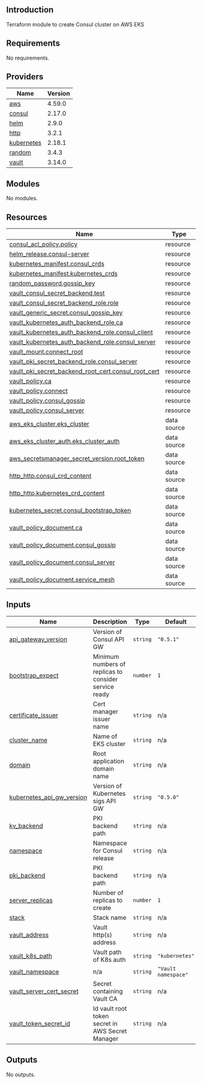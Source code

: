 ## Introduction
Terraform module to create Consul cluster on AWS EKS

<!-- BEGIN_TF_DOCS -->
## Requirements

No requirements.

## Providers

| Name | Version |
|------|---------|
| <a name="provider_aws"></a> [aws](#provider\_aws) | 4.59.0 |
| <a name="provider_consul"></a> [consul](#provider\_consul) | 2.17.0 |
| <a name="provider_helm"></a> [helm](#provider\_helm) | 2.9.0 |
| <a name="provider_http"></a> [http](#provider\_http) | 3.2.1 |
| <a name="provider_kubernetes"></a> [kubernetes](#provider\_kubernetes) | 2.18.1 |
| <a name="provider_random"></a> [random](#provider\_random) | 3.4.3 |
| <a name="provider_vault"></a> [vault](#provider\_vault) | 3.14.0 |

## Modules

No modules.

## Resources

| Name | Type |
|------|------|
| [consul_acl_policy.policy](https://registry.terraform.io/providers/hashicorp/consul/latest/docs/resources/acl_policy) | resource |
| [helm_release.consul-server](https://registry.terraform.io/providers/hashicorp/helm/latest/docs/resources/release) | resource |
| [kubernetes_manifest.consul_crds](https://registry.terraform.io/providers/hashicorp/kubernetes/latest/docs/resources/manifest) | resource |
| [kubernetes_manifest.kubernetes_crds](https://registry.terraform.io/providers/hashicorp/kubernetes/latest/docs/resources/manifest) | resource |
| [random_password.gossip_key](https://registry.terraform.io/providers/hashicorp/random/latest/docs/resources/password) | resource |
| [vault_consul_secret_backend.test](https://registry.terraform.io/providers/hashicorp/vault/latest/docs/resources/consul_secret_backend) | resource |
| [vault_consul_secret_backend_role.role](https://registry.terraform.io/providers/hashicorp/vault/latest/docs/resources/consul_secret_backend_role) | resource |
| [vault_generic_secret.consul_gossip_key](https://registry.terraform.io/providers/hashicorp/vault/latest/docs/resources/generic_secret) | resource |
| [vault_kubernetes_auth_backend_role.ca](https://registry.terraform.io/providers/hashicorp/vault/latest/docs/resources/kubernetes_auth_backend_role) | resource |
| [vault_kubernetes_auth_backend_role.consul_client](https://registry.terraform.io/providers/hashicorp/vault/latest/docs/resources/kubernetes_auth_backend_role) | resource |
| [vault_kubernetes_auth_backend_role.consul_server](https://registry.terraform.io/providers/hashicorp/vault/latest/docs/resources/kubernetes_auth_backend_role) | resource |
| [vault_mount.connect_root](https://registry.terraform.io/providers/hashicorp/vault/latest/docs/resources/mount) | resource |
| [vault_pki_secret_backend_role.consul_server](https://registry.terraform.io/providers/hashicorp/vault/latest/docs/resources/pki_secret_backend_role) | resource |
| [vault_pki_secret_backend_root_cert.consul_root_cert](https://registry.terraform.io/providers/hashicorp/vault/latest/docs/resources/pki_secret_backend_root_cert) | resource |
| [vault_policy.ca](https://registry.terraform.io/providers/hashicorp/vault/latest/docs/resources/policy) | resource |
| [vault_policy.connect](https://registry.terraform.io/providers/hashicorp/vault/latest/docs/resources/policy) | resource |
| [vault_policy.consul_gossip](https://registry.terraform.io/providers/hashicorp/vault/latest/docs/resources/policy) | resource |
| [vault_policy.consul_server](https://registry.terraform.io/providers/hashicorp/vault/latest/docs/resources/policy) | resource |
| [aws_eks_cluster.eks_cluster](https://registry.terraform.io/providers/hashicorp/aws/latest/docs/data-sources/eks_cluster) | data source |
| [aws_eks_cluster_auth.eks_cluster_auth](https://registry.terraform.io/providers/hashicorp/aws/latest/docs/data-sources/eks_cluster_auth) | data source |
| [aws_secretsmanager_secret_version.root_token](https://registry.terraform.io/providers/hashicorp/aws/latest/docs/data-sources/secretsmanager_secret_version) | data source |
| [http_http.consul_crd_content](https://registry.terraform.io/providers/hashicorp/http/latest/docs/data-sources/http) | data source |
| [http_http.kubernetes_crd_content](https://registry.terraform.io/providers/hashicorp/http/latest/docs/data-sources/http) | data source |
| [kubernetes_secret.consul_bootstrap_token](https://registry.terraform.io/providers/hashicorp/kubernetes/latest/docs/data-sources/secret) | data source |
| [vault_policy_document.ca](https://registry.terraform.io/providers/hashicorp/vault/latest/docs/data-sources/policy_document) | data source |
| [vault_policy_document.consul_gossip](https://registry.terraform.io/providers/hashicorp/vault/latest/docs/data-sources/policy_document) | data source |
| [vault_policy_document.consul_server](https://registry.terraform.io/providers/hashicorp/vault/latest/docs/data-sources/policy_document) | data source |
| [vault_policy_document.service_mesh](https://registry.terraform.io/providers/hashicorp/vault/latest/docs/data-sources/policy_document) | data source |

## Inputs

| Name | Description | Type | Default | Required |
|------|-------------|------|---------|:--------:|
| <a name="input_api_gateway_version"></a> [api\_gateway\_version](#input\_api\_gateway\_version) | Version of Consul API GW | `string` | `"0.5.1"` | no |
| <a name="input_bootstrap_expect"></a> [bootstrap\_expect](#input\_bootstrap\_expect) | Minimum numbers of replicas to consider service ready | `number` | `1` | no |
| <a name="input_certificate_issuer"></a> [certificate\_issuer](#input\_certificate\_issuer) | Cert manager issuer name | `string` | n/a | yes |
| <a name="input_cluster_name"></a> [cluster\_name](#input\_cluster\_name) | Name of EKS cluster | `string` | n/a | yes |
| <a name="input_domain"></a> [domain](#input\_domain) | Root application domain name | `string` | n/a | yes |
| <a name="input_kubernetes_api_gw_version"></a> [kubernetes\_api\_gw\_version](#input\_kubernetes\_api\_gw\_version) | Version of Kubernetes sigs API GW | `string` | `"0.5.0"` | no |
| <a name="input_kv_backend"></a> [kv\_backend](#input\_kv\_backend) | PKI backend path | `string` | n/a | yes |
| <a name="input_namespace"></a> [namespace](#input\_namespace) | Namespace for Consul release | `string` | n/a | yes |
| <a name="input_pki_backend"></a> [pki\_backend](#input\_pki\_backend) | PKI backend path | `string` | n/a | yes |
| <a name="input_server_replicas"></a> [server\_replicas](#input\_server\_replicas) | Number of replicas to create | `number` | `1` | no |
| <a name="input_stack"></a> [stack](#input\_stack) | Stack name | `string` | n/a | yes |
| <a name="input_vault_address"></a> [vault\_address](#input\_vault\_address) | Vault http(s) address | `string` | n/a | yes |
| <a name="input_vault_k8s_path"></a> [vault\_k8s\_path](#input\_vault\_k8s\_path) | Vault path of K8s auth | `string` | `"kubernetes"` | no |
| <a name="input_vault_namespace"></a> [vault\_namespace](#input\_vault\_namespace) | n/a | `string` | `"Vault namespace"` | no |
| <a name="input_vault_server_cert_secret"></a> [vault\_server\_cert\_secret](#input\_vault\_server\_cert\_secret) | Secret containing Vault CA | `string` | n/a | yes |
| <a name="input_vault_token_secret_id"></a> [vault\_token\_secret\_id](#input\_vault\_token\_secret\_id) | Id vault root token secret in AWS Secret Manager | `string` | n/a | yes |

## Outputs

No outputs.
<!-- END_TF_DOCS -->
